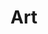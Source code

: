 # Art

<!-- @todo Automate this and include things like tags etc -->
<div class="row">
  <div class="col-6">
    <Layer title="Layers.p5" :layers="['@1/bg', '@1/towers', '@helpers/texturizer01']" help="@1" />
  </div>
</div>